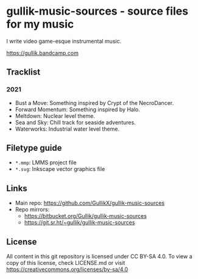 # gullik-music-sources - source files for my music

I write video game-esque instrumental music.

https://gullik.bandcamp.com


## Tracklist

### 2021

* Bust a Move: Something inspired by Crypt of the NecroDancer.
* Forward Momentum: Something inspired by Halo.
* Meltdown: Nuclear level theme.
* Sea and Sky: Chill track for seaside adventures.
* Waterworks: Industrial water level theme.


## Filetype guide

* `*.mmp`: LMMS project file
* `*.svg`: Inkscape vector graphics file


## Links

* Main repo: https://github.com/GullikX/gullik-music-sources
* Repo mirrors:
    * https://bitbucket.org/Gullik/gullik-music-sources
    * https://git.sr.ht/~gullik/gullik-music-sources


## License

All content in this git repository is licensed under CC BY-SA 4.0. To view a copy of this license, check LICENSE.md or visit https://creativecommons.org/licenses/by-sa/4.0
